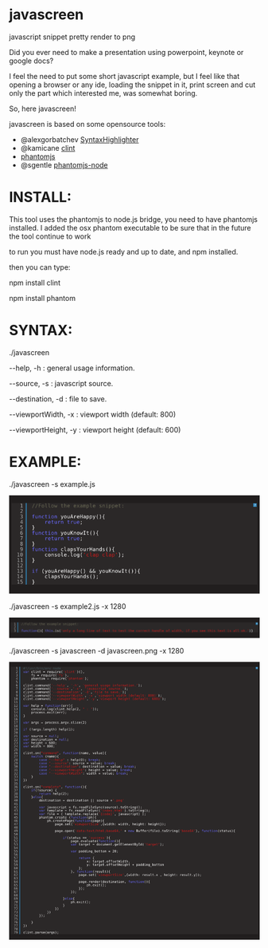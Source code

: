 javascreen
==========

javascript snippet pretty render to png

Did you ever need to make a presentation using powerpoint, keynote or google docs?

I feel the need to put some short javascript example, but I feel like that opening a browser or any ide,
loading the snippet in it, print screen and cut only the part which interested me, was somewhat boring.

So, here javascreen!

javascreen is based on some opensource tools:

* @alexgorbatchev [SyntaxHighlighter](https://github.com/kentaromiura/SyntaxHighlighter)
* @kamicane [clint](https://github.com/kamicane/clint)
* [phantomjs](http://phantomjs.org/)
* @sgentle [phantomjs-node](https://github.com/sgentle/phantomjs-node)

INSTALL:
==========
This tool uses the phantomjs to node.js bridge, you need to have phantomjs installed.
I added the osx phantom executable to be sure that in the future the tool continue to work

to run you must have node.js ready and up to date, and npm installed.

then you can type:

npm install clint

npm install phantom

SYNTAX:
==========

  ./javascreen
  
  --help, -h           : general usage information.
  
  --source, -s         : javascript source.
  
  --destination, -d    : file to save.
  
  --viewportWidth, -x  : viewport width (default: 800)
  
  --viewportHeight, -y : viewport height (default: 600)


EXAMPLE:
==========
  
  
  ./javascreen -s example.js
  
  ![javascreen example.js](https://github.com/kentaromiura/javascreen/raw/master/example.js.png)
  
  ./javascreen -s example2.js -x 1280

  ![javascreen example2.js](https://github.com/kentaromiura/javascreen/raw/master/example2.js.png)

  ./javascreen -s javascreen -d javascreen.png -x 1280
  
  ![javascreen sshots itself](https://github.com/kentaromiura/javascreen/raw/master/javascreen.png)


